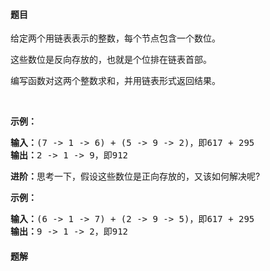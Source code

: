 #### 题目
<p>给定两个用链表表示的整数，每个节点包含一个数位。</p>

<p>这些数位是反向存放的，也就是个位排在链表首部。</p>

<p>编写函数对这两个整数求和，并用链表形式返回结果。</p>

<p>&nbsp;</p>

<p><strong>示例：</strong></p>

<pre><strong>输入：</strong>(7 -&gt; 1 -&gt; 6) + (5 -&gt; 9 -&gt; 2)，即617 + 295
<strong>输出：</strong>2 -&gt; 1 -&gt; 9，即912
</pre>

<p><strong>进阶：</strong>思考一下，假设这些数位是正向存放的，又该如何解决呢?</p>

<p><strong>示例：</strong></p>

<pre><strong>输入：</strong>(6 -&gt; 1 -&gt; 7) + (2 -&gt; 9 -&gt; 5)，即617 + 295
<strong>输出：</strong>9 -&gt; 1 -&gt; 2，即912
</pre>


 #### 题解